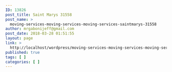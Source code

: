 ```yaml
---
ID: 13826
post_title: Saint Marys 31558
post_name: >
  moving-services-moving-services-moving-services-saintmarys-31558
author: mrgabonijeff@gmail.com
post_date: 2018-03-28 01:51:55
layout: page
link: >
  http://localhost/wordpress/moving-services-moving-services-moving-services-saintmarys-31558/
published: true
tags: [ ]
categories: [ ]
---
```

